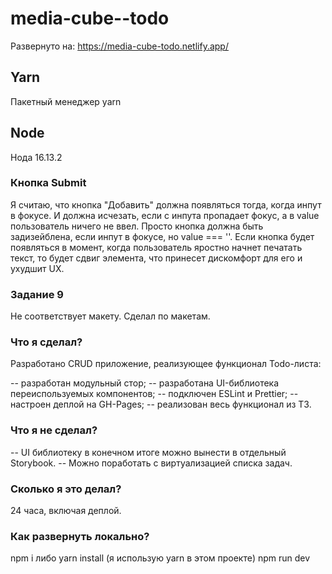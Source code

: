 # media-cube--todo
Развернуто на: https://media-cube-todo.netlify.app/

## Yarn
Пакетный менеджер yarn

## Node
Нода 16.13.2

### Кнопка Submit
Я считаю, что кнопка "Добавить" должна появляться тогда, когда инпут в фокусе.
И должна исчезать, если с инпута пропадает фокус, а в value пользователь
ничего не ввел. Просто кнопка должна быть задизейблена, если инпут в фокусе,
но value === ''. Если кнопка будет появляться в момент, когда пользователь
яростно начнет печатать текст, то будет сдвиг элемента, что принесет
дискомфорт для его и ухудшит UX.

### Задание 9
Не соответствует макету. Сделал по макетам.

### Что я сделал?
Разработано CRUD приложение, реализующее функционал Todo-листа:

-- разработан модульный стор;
-- разработана UI-библиотека переиспользуемых компонентов;
-- подключен ESLint и Prettier;
-- настроен деплой на GH-Pages;
-- реализован весь функционал из ТЗ.

### Что я не сделал?
-- UI библиотеку в конечном итоге можно вынести в отдельный Storybook.
-- Можно поработать с виртуализацией списка задач.

### Сколько я это делал?
24 часа, включая деплой.

### Как развернуть локально?
npm i либо yarn install (я использую yarn в этом проекте)
npm run dev
 